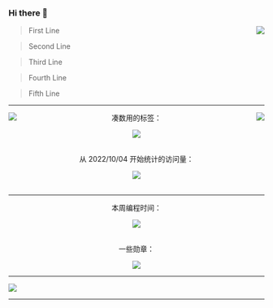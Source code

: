 ### Hi there 👋

<!--
**JANERUBBISHTOEAT/JANERUBBISHTOEAT** is a ✨ _special_ ✨ repository because its `README.md` (this file) appears on your GitHub profile.

Here are some ideas to get you started:

- 🔭 I’m currently working on ...
- 🌱 I’m currently learning ...
- 👯 I’m looking to collaborate on ...
- 🤔 I’m looking for help with ...
- 💬 Ask me about ...
- 📫 How to reach me: ...
- 😄 Pronouns: ...
- ⚡ Fun fact: ...
-->

<a href="https://github.com/JANERUBBISHTOEAT">
  <img align="right" src="https://github-readme-stats-azmiao.vercel.app/api?username=JANERUBBISHTOEAT&count_private=true&show_icons=true&bg_color=30,e96443,904e95&title_color=fff&text_color=fff&icon_color=ef8539" />
</a>

>First Line

>Second Line

>Third Line

>Fourth Line

>Fifth Line

----

<div align="center">
  <div>
    <a href="https://github.com/JANERUBBISHTOEAT">
      <img align="left" src="https://streak-stats.demolab.com/?user=JANERUBBISHTOEAT&theme=vue" />
    </a>
    <a href="https://github.com/JANERUBBISHTOEAT">
      <img align="right" src="https://github-readme-stats.vercel.app/api/top-langs/?username=JANERUBBISHTOEAT&layout=compact" />
    </a>
    <p>凑数用的标签：</p>
    <img src="https://img.shields.io/badge/dynamic/json?color=41b883&label=GitHub&query=%24.data.totalSubs&suffix=followers&url=https%3A%2F%2Fapi.spencerwoo.com%2Fsubstats%2F%3Fsource%3Dgithub%26queryKey%3DJANERUBBISHTOEAT" />
    <br/>
    <br/>
    <p>从 2022/10/04 开始统计的访问量：</p>
    <a href="https://github.com/JANERUBBISHTOEAT">
      <img src="https://visitor-badge.glitch.me/badge?page_id=JANERUBBISHTOEAT.visitor-badge&left_text=My%20Page%20Visitors" />
    </a>
  </div>
  <!-- [![visitor badge](https://visitor-badge.glitch.me/badge?page_id=JANERUBBISHTOEAT.visitor-badge&left_text=My%20Page%20Visitors)](https://github.com/JANERUBBISHTOEAT) -->
</div>
  
<br/>

----

<div align="center">

  <div>
    <p>本周编程时间：</p>
    <img src="https://github-readme-stats.vercel.app/api/wakatime?username=JANERUBBISHTOEAT&layout=compact" />
    <!-- <img src="https://github-readme-stats.vercel.app/api/wakatime?username=JANERUBBISHTOEAT" /> -->
  </div>
  <br/>
  <div>
    <p>一些勋章：</p>
    <img src="https://github-profile-trophy.vercel.app/?username=JANERUBBISHTOEAT&theme=flat&no-frame=true&margin-w=30" />
    <!-- <img height="100px" align="left" src="https://github-profile-trophy.vercel.app/?username=JANERUBBISHTOEAT&theme=onedark" /> -->
  </div>
</div>

<!-- [![wakatime stats](https://github-readme-stats.vercel.app/api/wakatime?username=JANERUBBISHTOEAT)](https://github.com/JANERUBBISHTOEAT)
  
[![trophy](https://github-profile-trophy.vercel.app/?username=JANERUBBISHTOEAT&theme=onedark)](https://github.com/JANERUBBISHTOEAT) -->

----

<div>
  <a href="https://github.com/JANERUBBISHTOEAT">
    <img src="https://activity-graph.herokuapp.com/graph?username=JANERUBBISHTOEAT&theme=github-light" />
  </a>
</div>


<!-- [![GitHub stats](https://github-readme-stats.vercel.app/api?username=JANERUBBISHTOEAT&count_private=true&show_icons=true&bg_color=30,e96443,904e95&title_color=fff&text_color=fff)](https://github.com/anuraghazra/github-readme-stats) -->

<!-- [![GitHub Streak](https://streak-stats.demolab.com/?user=JANERUBBISHTOEAT&theme=vue)](https://git.io/streak-stats) -->

<!-- [![github activity graph](https://activity-graph.herokuapp.com/graph?username=JANERUBBISHTOEAT&theme=github-light)](https://github.com/ashutosh00710/github-readme-activity-graph) -->

<!-- [![Top Langs](https://github-readme-stats.vercel.app/api/top-langs/?username=JANERUBBISHTOEAT&layout=compact)](https://github.com/anuraghazra/github-readme-stats) -->

----